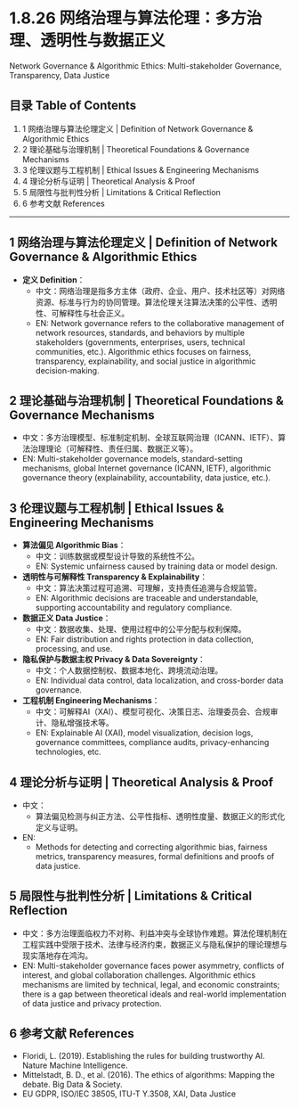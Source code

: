 # 1.8.26 网络治理与算法伦理：多方治理、透明性与数据正义

Network Governance & Algorithmic Ethics: Multi-stakeholder Governance, Transparency, Data Justice

## 目录 Table of Contents

1. 1 网络治理与算法伦理定义 | Definition of Network Governance & Algorithmic Ethics
2. 2 理论基础与治理机制 | Theoretical Foundations & Governance Mechanisms
3. 3 伦理议题与工程机制 | Ethical Issues & Engineering Mechanisms
4. 4 理论分析与证明 | Theoretical Analysis & Proof
5. 5 局限性与批判性分析 | Limitations & Critical Reflection
6. 6 参考文献 References

---

## 1 网络治理与算法伦理定义 | Definition of Network Governance & Algorithmic Ethics

- **定义 Definition**：
  - 中文：网络治理是指多方主体（政府、企业、用户、技术社区等）对网络资源、标准与行为的协同管理。算法伦理关注算法决策的公平性、透明性、可解释性与社会正义。
  - EN: Network governance refers to the collaborative management of network resources, standards, and behaviors by multiple stakeholders (governments, enterprises, users, technical communities, etc.). Algorithmic ethics focuses on fairness, transparency, explainability, and social justice in algorithmic decision-making.

## 2 理论基础与治理机制 | Theoretical Foundations & Governance Mechanisms

- 中文：多方治理模型、标准制定机制、全球互联网治理（ICANN、IETF）、算法治理理论（可解释性、责任归属、数据正义等）。
- EN: Multi-stakeholder governance models, standard-setting mechanisms, global Internet governance (ICANN, IETF), algorithmic governance theory (explainability, accountability, data justice, etc.).

## 3 伦理议题与工程机制 | Ethical Issues & Engineering Mechanisms

- **算法偏见 Algorithmic Bias**：
  - 中文：训练数据或模型设计导致的系统性不公。
  - EN: Systemic unfairness caused by training data or model design.
- **透明性与可解释性 Transparency & Explainability**：
  - 中文：算法决策过程可追溯、可理解，支持责任追溯与合规监管。
  - EN: Algorithmic decisions are traceable and understandable, supporting accountability and regulatory compliance.
- **数据正义 Data Justice**：
  - 中文：数据收集、处理、使用过程中的公平分配与权利保障。
  - EN: Fair distribution and rights protection in data collection, processing, and use.
- **隐私保护与数据主权 Privacy & Data Sovereignty**：
  - 中文：个人数据控制权、数据本地化、跨境流动治理。
  - EN: Individual data control, data localization, and cross-border data governance.
- **工程机制 Engineering Mechanisms**：
  - 中文：可解释AI（XAI）、模型可视化、决策日志、治理委员会、合规审计、隐私增强技术等。
  - EN: Explainable AI (XAI), model visualization, decision logs, governance committees, compliance audits, privacy-enhancing technologies, etc.

## 4 理论分析与证明 | Theoretical Analysis & Proof

- 中文：
  - 算法偏见检测与纠正方法、公平性指标、透明性度量、数据正义的形式化定义与证明。
- EN:
  - Methods for detecting and correcting algorithmic bias, fairness metrics, transparency measures, formal definitions and proofs of data justice.

## 5 局限性与批判性分析 | Limitations & Critical Reflection

- 中文：多方治理面临权力不对称、利益冲突与全球协作难题。算法伦理机制在工程实践中受限于技术、法律与经济约束，数据正义与隐私保护的理论理想与现实落地存在鸿沟。
- EN: Multi-stakeholder governance faces power asymmetry, conflicts of interest, and global collaboration challenges. Algorithmic ethics mechanisms are limited by technical, legal, and economic constraints; there is a gap between theoretical ideals and real-world implementation of data justice and privacy protection.

## 6 参考文献 References

- Floridi, L. (2019). Establishing the rules for building trustworthy AI. Nature Machine Intelligence.
- Mittelstadt, B. D., et al. (2016). The ethics of algorithms: Mapping the debate. Big Data & Society.
- EU GDPR, ISO/IEC 38505, ITU-T Y.3508, XAI, Data Justice
